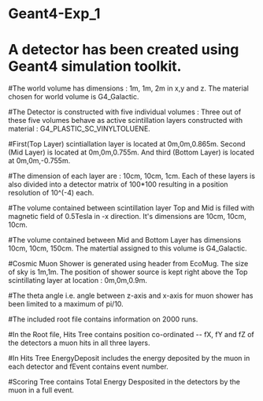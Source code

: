 # Geant4-Exp_1

# A detector has been created using Geant4 simulation toolkit. 

#The world volume has dimensions : 1m, 1m, 2m in x,y and z. The material chosen for world volume is G4_Galactic.

#The Detector is constructed with five individual volumes : Three out of these five volumes behave as active scintillation layers constructed with material : G4_PLASTIC_SC_VINYLTOLUENE. 

#First(Top Layer) scintiallation layer is located at 0m,0m,0.865m. Second (Mid Layer) is located at 0m,0m,0.755m. And third (Bottom Layer) is located at 0m,0m,-0.755m. 

#The dimension of each layer are : 10cm, 10cm, 1cm. Each of these layers is also divided into a detector matrix of 100*100 resulting in a position resolution of 10^(-4) each. 

#The volume contained between scintillation layer Top and Mid is filled with magnetic field of 0.5Tesla in -x direction. It's dimensions are 10cm, 10cm, 10cm.

#The volume contained between Mid and Bottom Layer has dimensions 10cm, 10cm, 150cm. The matertial assigned to this volume is G4_Galactic.

#Cosmic Muon Shower is generated using header from EcoMug. The size of sky is 1m,1m. The position of shower source is kept right above the Top scintillating layer at location : 0m,0m,0.9m.

#The theta angle i.e. angle between z-axis and x-axis for muon shower has been limited to a maximum of pi/10.

#The included root file contains information on 2000 runs.

#In the Root file, Hits Tree contains position co-ordinated -- fX, fY and fZ of the detectors a muon hits in all three layers.

#In Hits Tree EnergyDeposit includes the energy deposited by the muon in each detector and fEvent contains event number.

#Scoring Tree contains Total Energy Desposited in the detectors by the muon in a full event.

